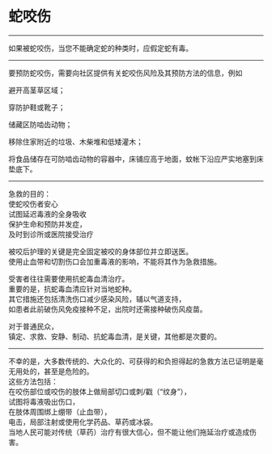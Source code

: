 # 蛇咬伤

---

如果被蛇咬伤，当您不能确定蛇的种类时，应假定蛇有毒。

---

要预防蛇咬伤，需要向社区提供有关蛇咬伤风险及其预防方法的信息，例如

避开高茎草区域；

穿防护鞋或靴子；

储藏区防啮齿动物；

移除住家附近的垃圾、木柴堆和低矮灌木；

将食品储存在可防啮齿动物的容器中，床铺应高于地面，蚊帐下沿应严实地塞到床垫底下。

---

急救的目的：  
使蛇咬伤者安心  
试图延迟毒液的全身吸收  
保护生命和预防并发症，  
及时到诊所或医院接受治疗

被咬后护理的关键是完全固定被咬的身体部位并立即送医。  
使用止血带和切割伤口会加重毒液的影响，不能将其作为急救措施。

受害者往往需要使用抗蛇毒血清治疗。  
重要的是，抗蛇毒血清应针对当地蛇种。  
其它措施还包括清洗伤口减少感染风险，辅以气道支持，  
如患者此前破伤风免疫接种不足，出院时还需接种破伤风疫苗。

对于普通民众，  
镇定、求救、安静、制动、抗蛇毒血清，是关键，其他都是次要的。

---

不幸的是，大多数传统的、大众化的、可获得的和负担得起的急救方法已证明是毫无用处的，甚至是危险的。  
这些方法包括：  
在咬伤部位或咬伤的肢体上做局部切口或刺/戳（“纹身”），  
试图将毒液吸出伤口，  
在肢体周围绑上绷带（止血带），  
电击，局部注射或使用化学药品、草药或冰袋。  
当地人民可能对传统（草药）治疗有很大信心，但不能让他们拖延治疗或造成伤害。 

